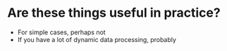 # Are these things useful in practice?

* For simple cases, perhaps not
* If you have a lot of dynamic data processing, probably
